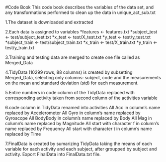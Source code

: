 #Code Book
This code book describes the variables of the data set, and any transformations performed to clean up the data in unique_act_sub.txt

1.The dataset is downloaded and extracted

2.Each data is assigned to variables 
  *features <- features.txt
  *subject_test <- test/subject_test.txt
  *x_test <- test/X_test.txt
  *y_test <- test/y_test.txt 
  *subject_train <- test/subject_train.txt
  *x_train <- test/X_train.txt
  *y_train <- test/y_train.txt
  
3.Training and testing data are merged to create one file called as Merged_Data

4.TidyData (10299 rows, 88 columns) is created by subsetting Merged_Data, selecting only columns: subject, code and the measurements on the mean and standard deviation (std) for each measurement.

5.Entire numbers in code column of the TidyData replaced with corresponding activity taken from second column of the activities variable

6.code column in TidyData renamed into activities
All Acc in column’s name replaced by Accelerometer
All Gyro in column’s name replaced by Gyroscope
All BodyBody in column’s name replaced by Body
All Mag in column’s name replaced by Magnitude
All start with character f in column’s name replaced by Frequency
All start with character t in column’s name replaced by Time

7.FinalData is created by sumarizing TidyData taking the means of each variable for each activity and each subject, after groupped by subject and activity.
Export FinalData into FinalData.txt file.